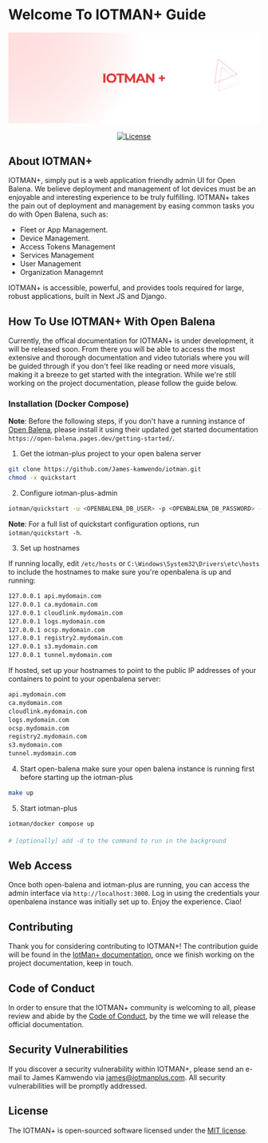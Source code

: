 # Welcome To IOTMAN+ Guide

![iotman-banner](IOTMAN+.png)

<p align="center">
  <a href="https://packagist.org/packages/James-kamwendo/framework"><img src="https://img.shields.io/packagist/l/James-kamwendo/framework" alt="License"></a>
</p>

## About IOTMAN+

IOTMAN+, simply put is a web application friendly admin UI for Open Balena. We believe deployment and management of Iot devices must be an enjoyable and interesting experience to be truly fulfilling. IOTMAN+ takes the pain out of deployment and management by easing common tasks you do with Open Balena, such as:

- Fleet or App Management.
- Device Management.
- Access Tokens Management
- Services Management
- User Management
- Organization Managemnt

IOTMAN+ is accessible, powerful, and provides tools required for large, robust applications, built in Next JS and Django.

## How To Use IOTMAN+ With Open Balena

Currently, the offical documentation for IOTMAN+ is under development, it will be released soon. From there you will be able to access the most extensive and thorough documentation and video tutorials where you will be guided through if you don't feel like reading or need more visuals, making it a breeze to get started with the integration. While we're still working on the project documentation, please follow the guide below.

### Installation (Docker Compose)

**Note**: Before the following steps, if you don't have a running instance of [Open Balena](https://open-balena.pages.dev/getting-started), please install it using their updated get started documentation `https://open-balena.pages.dev/getting-started/`.

1. Get the iotman-plus project to your open balena server

```sh
git clone https://github.com/James-kamwendo/iotman.git
chmod -x quickstart
```

2. Configure iotman-plus-admin

```sh
iotman/quickstart -u <OPENBALENA_DB_USER> -p <OPENBALENA_DB_PASSWORD> -d <DOMAIN> -P [OPENBALENA_DB_PORT] -i [PROTOCOL]
```

**Note**: For a full list of quickstart configuration options, run `iotman/quickstart -h`.

3. Set up hostnames

If running locally, edit `/etc/hosts` or `C:\Windows\System32\Drivers\etc\hosts` to include the hostnames to make sure you're openbalena is up and running:

```sh
127.0.0.1 api.mydomain.com
127.0.0.1 ca.mydomain.com
127.0.0.1 cloudlink.mydomain.com
127.0.0.1 logs.mydomain.com
127.0.0.1 ocsp.mydomain.com
127.0.0.1 registry2.mydomain.com
127.0.0.1 s3.mydomain.com
127.0.0.1 tunnel.mydomain.com
```

If hosted, set up your hostnames to point to the public IP addresses of your containers to point to your openbalena server:

```sh
api.mydomain.com
ca.mydomain.com
cloudlink.mydomain.com
logs.mydomain.com
ocsp.mydomain.com
registry2.mydomain.com
s3.mydomain.com
tunnel.mydomain.com
```

4. Start open-balena
make sure your open balena instance is running first before starting up the iotman-plus

```sh
make up
```

5. Start iotman-plus

```sh
iotman/docker compose up

# [optionally] add -d to the command to run in the background
```

## Web Access

Once both open-balena and iotman-plus are running, you can access the admin interface via `http://localhost:3000`.  Log in using the credentials your openbalena instance was initially set up to. Enjoy the experience. Ciao!

## Contributing

Thank you for considering contributing to IOTMAN+! The contribution guide will be found in the [IotMan+ documentation](https://iotman+.com/docs/contributions), once we finish working on the project documentation, keep in touch.

## Code of Conduct

In order to ensure that the IOTMAN+ community is welcoming to all, please review and abide by the [Code of Conduct](https://iotman+.com/docs/contributions#code-of-conduct), by the time we will release the official documentation.

## Security Vulnerabilities

If you discover a security vulnerability within IOTMAN+, please send an e-mail to James Kamwendo via [james@iotmanplus.com](mailto:james@iotmanplus.com). All security vulnerabilities will be promptly addressed.

## License

The IOTMAN+ is open-sourced software licensed under the [MIT license](https://opensource.org/licenses/MIT).
